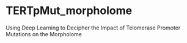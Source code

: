 # TERTpMut_morpholome
Using Deep Learning to Decipher the Impact of Telomerase Promoter Mutations on the Morpholome
